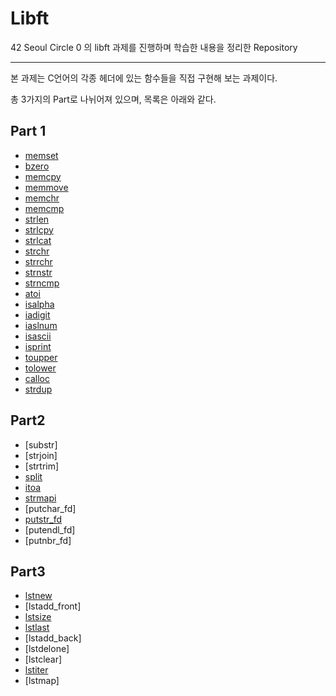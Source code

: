 # Libft

42 Seoul Circle 0 의 libft 과제를 진행하며 학습한 내용을 정리한 Repository

---

본 과제는 C언어의 각종 헤더에 있는 함수들을 직접 구현해 보는 과제이다.

총 3가지의 Part로 나뉘어져 있으며, 목록은 아래와 같다.

## Part 1

- [memset](https://github.com/HyeonsikBae/42Seoul/blob/master/Libft/memset.md)
- [bzero](https://github.com/HyeonsikBae/42Seoul/blob/master/Libft/bzero.md)
- [memcpy](https://github.com/HyeonsikBae/42Seoul/blob/master/Libft/memcpy.md)
- [memmove](https://github.com/HyeonsikBae/42Seoul/blob/master/Libft/memmove.md)
- [memchr](https://github.com/HyeonsikBae/42Seoul/blob/master/Libft/memchr.md)
- [memcmp](https://github.com/HyeonsikBae/42Seoul/blob/master/Libft/memcmp.md)
- [strlen](https://github.com/HyeonsikBae/42Seoul/blob/master/Libft/strlen.md)
- [strlcpy](https://github.com/HyeonsikBae/42Seoul/blob/master/Libft/strlcpy.md)
- [strlcat](https://github.com/HyeonsikBae/42Seoul/blob/master/Libft/strlcat.md)
- [strchr](https://github.com/HyeonsikBae/42Seoul/blob/master/Libft/strchr.md)
- [strrchr](https://github.com/HyeonsikBae/42Seoul/blob/master/Libft/strrchr.md)
- [strnstr](https://github.com/HyeonsikBae/42Seoul/blob/master/Libft/strnstr.md)
- [strncmp](https://github.com/HyeonsikBae/42Seoul/blob/master/Libft/strncmp.md)
- [atoi](https://github.com/HyeonsikBae/42Seoul/blob/master/Libft/atoi.md)
- [isalpha](https://github.com/HyeonsikBae/42Seoul/blob/master/Libft/isalpha.md)
- [iadigit](https://github.com/HyeonsikBae/42Seoul/blob/master/Libft/isidigit.md)
- [iaslnum](https://github.com/HyeonsikBae/42Seoul/blob/master/Libft/isalnum.md)
- [isascii](https://github.com/HyeonsikBae/42Seoul/blob/master/Libft/isascii.md)
- [isprint](https://github.com/HyeonsikBae/42Seoul/blob/master/Libft/isprint.md)
- [toupper](https://github.com/HyeonsikBae/42Seoul/blob/master/Libft/toupper.md)
- [tolower](https://github.com/HyeonsikBae/42Seoul/blob/master/Libft/tolower.md)
- [calloc](https://github.com/HyeonsikBae/42Seoul/blob/master/Libft/calloc.md)
- [strdup](https://github.com/HyeonsikBae/42Seoul/blob/master/Libft/strdup.md)

## Part2

- [substr]
- [strjoin]
- [strtrim]
- [split](https://github.com/HyeonsikBae/42Seoul/blob/master/Libft/split.md)
- [itoa](https://github.com/HyeonsikBae/42Seoul/blob/master/Libft/itoa.md)
- [strmapi](https://github.com/HyeonsikBae/42Seoul/blob/master/Libft/strmapi.md)
- [putchar_fd]
- [putstr_fd](https://github.com/HyeonsikBae/42Seoul/blob/master/Libft/putstr_fd.md)
- [putendl_fd]
- [putnbr_fd]

## Part3

- [lstnew](https://github.com/HyeonsikBae/42Seoul/blob/master/Libft/lstnew.md)
- [lstadd_front]
- [lstsize](https://github.com/HyeonsikBae/42Seoul/blob/master/Libft/lstsize.md)
- [lstlast](https://github.com/HyeonsikBae/42Seoul/blob/master/Libft/lstlast.md)
- [lstadd_back]
- [lstdelone]
- [lstclear]
- [lstiter](https://github.com/HyeonsikBae/42Seoul/blob/master/Libft/lstiter.md)
- [lstmap]